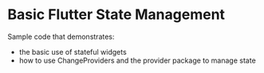 # Basic Flutter State Management

Sample code that demonstrates:

- the basic use of stateful widgets
- how to use ChangeProviders and the provider package to manage state

